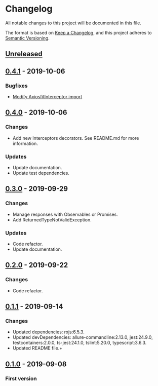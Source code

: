 # Changelog
All notable changes to this project will be documented in this file.

The format is based on [Keep a Changelog](https://keepachangelog.com/en/1.0.0/),
and this project adheres to [Semantic Versioning](https://semver.org/spec/v2.0.0.html).

## [Unreleased]

## [0.4.1] - 2019-10-06
### Bugfixes

- [Modify AxiosfitInterceptor import](https://gitlab.com/yggdrasilts/axiosfit/merge_requests/3)

## [0.4.0] - 2019-10-06
### Changes

- Add new Interceptors decorators. See README.md for more information.

### Updates

- Update documentation.
- Update test dependencies.

## [0.3.0] - 2019-09-29
### Changes

- Manage responses with Observables or Promises.
- Add ReturnedTypeNotValidException.

### Updates

- Code refactor.
- Update documentation.

## [0.2.0] - 2019-09-22
### Changes

- Code refactor.

## [0.1.1] - 2019-09-14
### Changes

- Updated dependencies: rxjs:6.5.3.
- Updated devDependencies: allure-commandline:2.13.0, jest:24.9.0, testcontainers:2.0.0, ts-jest:24.1.0, tslint:5.20.0, typescript:3.6.3.
- Updated README file.+

## [0.1.0] - 2019-09-08
### First version

[Unreleased]: https://gitlab.com/yggdrasilts/axiosfit
[0.4.1]: https://gitlab.com/yggdrasilts/axiosfit/-/tags/v0.4.x%2F0.4.1
[0.4.0]: https://gitlab.com/yggdrasilts/axiosfit/-/tags/v0.4.x%2F0.4.0
[0.3.0]: https://gitlab.com/yggdrasilts/axiosfit/-/tags/v0.3.x%2F0.3.0
[0.2.0]: https://gitlab.com/yggdrasilts/axiosfit/-/tags/v0.2.x%2F0.2.0
[0.1.1]: https://gitlab.com/yggdrasilts/axiosfit/-/tags/v0.1.x%2F0.1.1
[0.1.0]: https://gitlab.com/yggdrasilts/axiosfit/-/tags/v0.1.x%2F0.1.0
